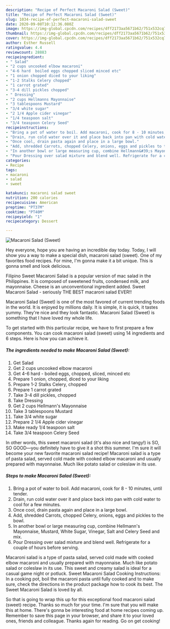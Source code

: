 ```yaml
---
description: "Recipe of Perfect Macaroni Salad (Sweet)"
title: "Recipe of Perfect Macaroni Salad (Sweet)"
slug: 1034-recipe-of-perfect-macaroni-salad-sweet
date: 2020-09-08T10:12:36.080Z
image: https://img-global.cpcdn.com/recipes/dff2173aa5671b62/751x532cq70/macaroni-salad-sweet-recipe-main-photo.jpg
thumbnail: https://img-global.cpcdn.com/recipes/dff2173aa5671b62/751x532cq70/macaroni-salad-sweet-recipe-main-photo.jpg
cover: https://img-global.cpcdn.com/recipes/dff2173aa5671b62/751x532cq70/macaroni-salad-sweet-recipe-main-photo.jpg
author: Esther Russell
ratingvalue: 4.4
reviewcount: 28883
recipeingredient:
- " Salad"
- "2 cups uncooked elbow macaroni"
- "4-6 hard  boiled eggs chopped sliced minced etc"
- "1 onion chopped diced to your liking"
- "1-2 Stalks Celery chopped"
- "1 carrot grated"
- "3-4 dill pickles chopped"
- " Dressing"
- "2 cups Hellmanns Mayonnaise"
- "3 tablespoons Mustard"
- "3/4 white sugar"
- "2 1/4 Apple cider vinegar"
- "1/4 teaspoon salt"
- "3/4 teaspoon Celery Seed"
recipeinstructions:
- "Bring a pot of water to boil. Add macaroni, cook for 8 - 10 minutes, until tender."
- "Drain, run cold water over it and place back into pan with cold water to cool for a few minutes."
- "Once cool, drain pasta again and place in a large bowl."
- "Add, shredded Carrots, chopped Celery, onions, eggs and pickles to the bowl."
- "In another bowl or large measuring cup, combine Hellmann&#39;s Mayonnaise, Mustard, White Sugar, Vinegar, Salt and Celery Seed and mix."
- "Pour Dressing over salad mixture and blend well. Refrigerate for a couple of hours before serving."
categories:
- Recipe
tags:
- macaroni
- salad
- sweet

katakunci: macaroni salad sweet 
nutrition: 200 calories
recipecuisine: American
preptime: "PT37M"
cooktime: "PT40M"
recipeyield: "1"
recipecategory: Dessert

---
```



![Macaroni Salad (Sweet)](https://img-global.cpcdn.com/recipes/dff2173aa5671b62/751x532cq70/macaroni-salad-sweet-recipe-main-photo.jpg)

Hey everyone, hope you are having an incredible day today. Today, I will show you a way to make a special dish, macaroni salad (sweet). One of my favorites food recipes. For mine, I'm gonna make it a bit unique. This is gonna smell and look delicious.

Filipino Sweet Macaroni Salad is a popular version of mac salad in the Philippines. It is composed of sweetened fruits, condensed milk, and mayonnaise. Cheese is an unconventional ingredient added. Sweet Macaroni Salad - seriously THE BEST macaroni salad EVER!!

Macaroni Salad (Sweet) is one of the most favored of current trending foods in the world. It is enjoyed by millions daily. It is simple, it is quick, it tastes yummy. They're nice and they look fantastic. Macaroni Salad (Sweet) is something that I have loved my whole life.


To get started with this particular recipe, we have to first prepare a few components. You can cook macaroni salad (sweet) using 14 ingredients and 6 steps. Here is how you can achieve it.

<!--inarticleads1-->

##### The ingredients needed to make Macaroni Salad (Sweet):

1. Get  Salad
1. Get 2 cups uncooked elbow macaroni
1. Get 4-6 hard - boiled eggs, chopped, sliced, minced etc
1. Prepare 1 onion, chopped, diced to your liking
1. Prepare 1-2 Stalks Celery, chopped
1. Prepare 1 carrot grated
1. Take 3-4 dill pickles, chopped
1. Take  Dressing
1. Get 2 cups Hellmann&#39;s Mayonnaise
1. Take 3 tablespoons Mustard
1. Take 3/4 white sugar
1. Prepare 2 1/4 Apple cider vinegar
1. Make ready 1/4 teaspoon salt
1. Take 3/4 teaspoon Celery Seed


In other words, this sweet macaroni salad (it&#39;s also nice and tangy!) is SO, SO GOOD—you definitely have to give it a shot this summer. I&#39;m sure it will become your new favorite macaroni salad recipe! Macaroni salad is a type of pasta salad, served cold made with cooked elbow macaroni and usually prepared with mayonnaise. Much like potato salad or coleslaw in its use. 

<!--inarticleads2-->

##### Steps to make Macaroni Salad (Sweet):

1. Bring a pot of water to boil. Add macaroni, cook for 8 - 10 minutes, until tender.
1. Drain, run cold water over it and place back into pan with cold water to cool for a few minutes.
1. Once cool, drain pasta again and place in a large bowl.
1. Add, shredded Carrots, chopped Celery, onions, eggs and pickles to the bowl.
1. In another bowl or large measuring cup, combine Hellmann&#39;s Mayonnaise, Mustard, White Sugar, Vinegar, Salt and Celery Seed and mix.
1. Pour Dressing over salad mixture and blend well. Refrigerate for a couple of hours before serving.


Macaroni salad is a type of pasta salad, served cold made with cooked elbow macaroni and usually prepared with mayonnaise. Much like potato salad or coleslaw in its use. This sweet and creamy salad is ideal for a casual game night or potluck. Sweet Macaroni Salad Cooking Instructions: In a cooking pot, boil the macaroni pasta until fully cooked and to make sure, check the directions in the product package how to cook its best. The Sweet Macaroni Salad is loved by all. 

So that is going to wrap this up for this exceptional food macaroni salad (sweet) recipe. Thanks so much for your time. I'm sure that you will make this at home. There's gonna be interesting food at home recipes coming up. Remember to save this page in your browser, and share it to your loved ones, friends and colleague. Thanks again for reading. Go on get cooking!
